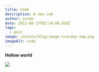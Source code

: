 ```yaml
---
title: Code
description: A new cod
author: arnab
date: 2022-08-17T02:24:04.616Z
tags:
  - post
image: /assets/blog/image-tracemy-img.png
imageAlt: code
---
```

**Hellow world**

![](/assets/blog/article-1.jpg)